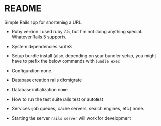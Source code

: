 # README

Simple Rails app for shortening a URL.

* Ruby version
I used ruby 2.5, but I'm not doing anything special. Whatever Rails 5 supports.

* System dependencies
sqlite3

* Setup
bundle install
(also, depending on your bundler setup, you might have to prefix the below commands with `bundle exec`

* Configuration
none.

* Database creation
rails db:migrate

* Database initialization
none

* How to run the test suite
rails test
or
autotest

* Services (job queues, cache servers, search engines, etc.)
none.

* Starting the server
`rails server` will work for development
